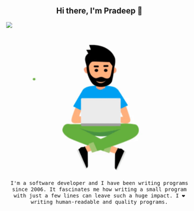<h2 align='center'> Hi there, I'm Pradeep 👋</h2>

![](https://komarev.com/ghpvc/?username=pradeepradyumna&style=flat-square)
<p align="center">
    <br><img src="https://github.com/pradeepradyumna/pradeepradyumna/blob/master/deep.gif" width="450px"><br><br>
    <samp>I'm a software developer and I have been writing programs since 2006. It fascinates me how writing a small
        program with just a few lines can leave such a huge impact. I ❤️ writing human-readable and quality programs.
    </samp>
    <br>

</p>

